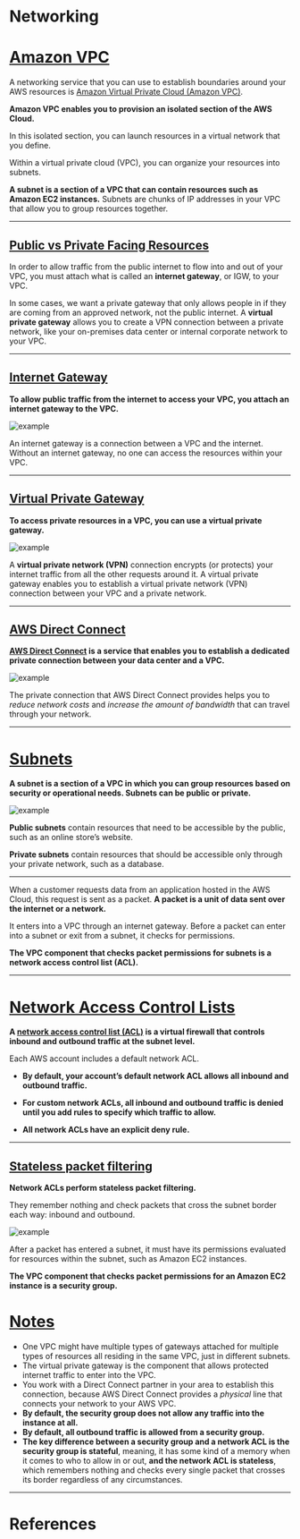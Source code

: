 # Networking

# [Amazon VPC](#amazon-vpc)

A networking service that you can use to establish boundaries around your AWS resources is [Amazon Virtual Private Cloud (Amazon VPC)](https://aws.amazon.com/vpc/).

**Amazon VPC enables you to provision an isolated section of the AWS Cloud.** 

In this isolated section, you can launch resources in a virtual network that you define. 

Within a virtual private cloud (VPC), you can organize your resources into subnets. 

**A subnet is a section of a VPC that can contain resources such as Amazon EC2 instances.** Subnets are chunks of IP addresses in your VPC that allow you to group resources together. 

---

## [Public vs Private Facing Resources](#public-vs-private-facing-resources)

In order to allow traffic from the public internet to flow into and out of your VPC, you must attach what is called an **internet gateway**, or IGW, to your VPC. 

In some cases, we want a private gateway that only allows people in if they are coming from an approved network, not the public internet. A **virtual private gateway** allows you to create a VPN connection between a private network, like your on-premises data center or internal corporate network to your VPC. 

---

## [Internet Gateway](#internet-gateway)

**To allow public traffic from the internet to access your VPC, you attach an internet gateway to the VPC.**

![example](images/ig.png "Internet Gateway")

An internet gateway is a connection between a VPC and the internet. Without an internet gateway, no one can access the resources within your VPC.

---

## [Virtual Private Gateway](#virtual-private-gateway)

**To access private resources in a VPC, you can use a virtual private gateway.**

![example](images/vpg.png "Virtual Private Gateway")

A **virtual private network (VPN)** connection encrypts (or protects) your internet traffic from all the other requests around it. A virtual private gateway enables you to establish a virtual private network (VPN) connection between your VPC and a private network.

---

## [AWS Direct Connect](#aws-direct-connect)

**[AWS Direct Connect](https://aws.amazon.com/directconnect/) is a service that enables you to establish a dedicated private connection between your data center and a VPC.**

![example](images/direct_connect.png "AWS Direct Connect")

The private connection that AWS Direct Connect provides helps you to *reduce network costs* and *increase the amount of bandwidth* that can travel through your network.

---

# [Subnets](#subnets)

**A subnet is a section of a VPC in which you can group resources based on security or operational needs. Subnets can be public or private.**

![example](images/subnets.png "Subnets")

**Public subnets** contain resources that need to be accessible by the public, such as an online store’s website.

**Private subnets** contain resources that should be accessible only through your private network, such as a database.

---

When a customer requests data from an application hosted in the AWS Cloud, this request is sent as a packet. **A packet is a unit of data sent over the internet or a network.** 

It enters into a VPC through an internet gateway. Before a packet can enter into a subnet or exit from a subnet, it checks for permissions. 

**The VPC component that checks packet permissions for subnets is a network access control list (ACL).**

---

# [Network Access Control Lists](#network-access-control-lists)

**A [network access control list (ACL)](https://docs.aws.amazon.com/vpc/latest/userguide/vpc-network-acls.html) is a virtual firewall that controls inbound and outbound traffic at the subnet level.**

Each AWS account includes a default network ACL.

- **By default, your account’s default network ACL allows all inbound and outbound traffic.**

- **For custom network ACLs, all inbound and outbound traffic is denied until you add rules to specify which traffic to allow.**

- **All network ACLs have an explicit deny rule.**

---

## [Stateless packet filtering](#stateless-packet-filtering)

**Network ACLs perform stateless packet filtering.**

They remember nothing and check packets that cross the subnet border each way: inbound and outbound. 

![example](images/stateless.png "Stateless Packet Filtering Example")

After a packet has entered a subnet, it must have its permissions evaluated for resources within the subnet, such as Amazon EC2 instances. 

**The VPC component that checks packet permissions for an Amazon EC2 instance is a security group.**

# [Notes](#notes)

- One VPC might have multiple types of gateways attached for multiple types of resources all residing in the same VPC, just in different subnets. 
- The virtual private gateway is the component that allows protected internet traffic to enter into the VPC.
- You work with a Direct Connect partner in your area to establish this connection, because AWS Direct Connect provides a *physical* line that connects your network to your AWS VPC.
- **By default, the security group does not allow any traffic into the instance at all.**
- **By default, all outbound traffic is allowed from a security group.**
- **The key difference between a security group and a network ACL is the security group is stateful**, meaning, it has some kind of a memory when it comes to who to allow in or out, **and the network ACL is stateless**, which remembers nothing and checks every single packet that crosses its border regardless of any circumstances. 


---

# References